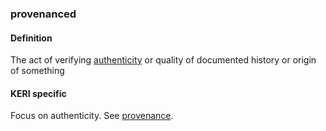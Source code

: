 ### provenanced

<h4>Definition</h4><p>The act of verifying <a href="authenticity">authenticity</a> or quality of documented history or origin of something</p><h4>KERI specific</h4><p>Focus on authenticity. See <a href="provenance">provenance</a>.</p>